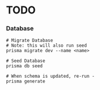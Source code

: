 # TODO

### Database

```shell
# Migrate Database
# Note: this will also run seed
prisma migrate dev --name <name>

# Seed Database
prisma db seed

# When schema is updated, re-run -
prisma generate
```
